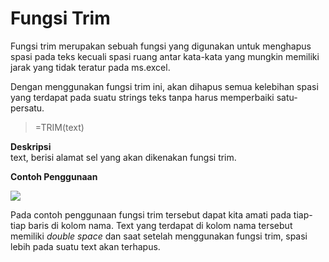# Fungsi Trim

Fungsi trim merupakan sebuah fungsi yang digunakan untuk menghapus spasi pada teks kecuali spasi ruang antar kata-kata yang mungkin memiliki jarak yang tidak teratur pada ms.excel.

Dengan menggunakan fungsi trim ini, akan dihapus semua kelebihan spasi yang terdapat pada suatu strings teks tanpa harus memperbaiki satu-persatu.

> =TRIM\(text\)

**Deskripsi**  
text, berisi alamat sel yang akan dikenakan fungsi trim.

**Contoh Penggunaan**

![](../.gitbook/assets/image%20%282%29.png)

Pada contoh penggunaan fungsi trim tersebut dapat kita amati pada tiap-tiap baris di kolom nama. Text yang terdapat di kolom nama tersebut memiliki _double space_ dan saat setelah menggunakan fungsi trim,  spasi lebih pada suatu text akan terhapus. 


